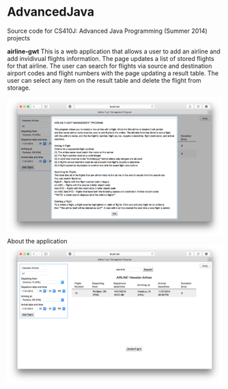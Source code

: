 AdvancedJava
============

Source code for CS410J: Advanced Java Programming (Summer 2014) projects


**airline-gwt** 
This is a web application that allows a user to add an airline and add invidivual flights information. The page updates a list of stored flights for that airline. The user can search for flights via source and destination airport codes and flight numbers with the page updating a result table. The user can select any item on the result table and delete the flight from storage.

![Alt-text](https://raw.githubusercontent.com/eslaurente/AdvancedJava/master/Screen%20Shot%202014-11-21%20at%205.37.26%20PM.png "About the application")
About the application
![Adding an airline and a flight](https://github.com/eslaurente/AdvancedJava/blob/master/Screen%20Shot%202014-11-21%20at%205.36.43%20PM.png "Adding an airline and an associated flight")
